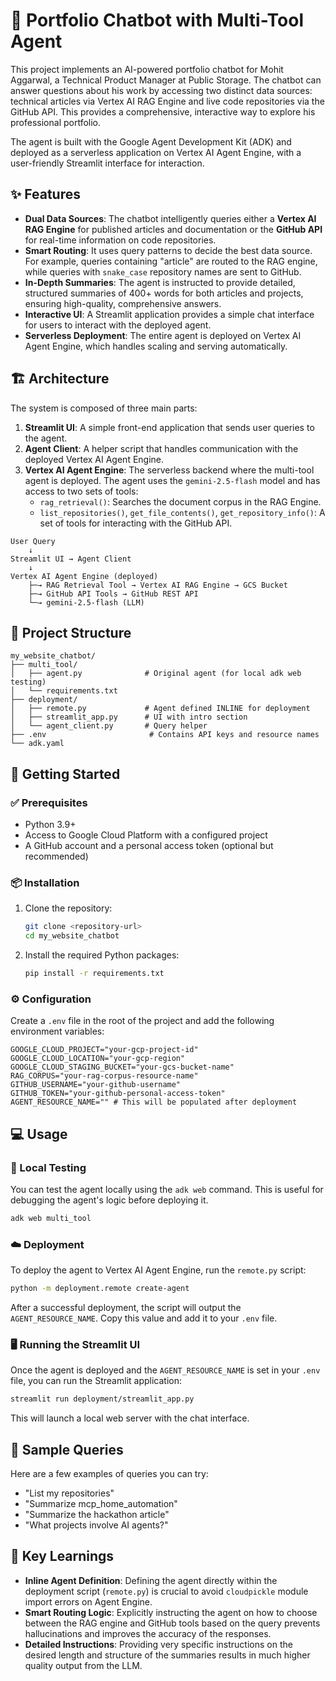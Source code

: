 # 🤖 Portfolio Chatbot with Multi-Tool Agent

This project implements an AI-powered portfolio chatbot for Mohit Aggarwal, a Technical Product Manager at Public Storage. The chatbot can answer questions about his work by accessing two distinct data sources: technical articles via Vertex AI RAG Engine and live code repositories via the GitHub API. This provides a comprehensive, interactive way to explore his professional portfolio.

The agent is built with the Google Agent Development Kit (ADK) and deployed as a serverless application on Vertex AI Agent Engine, with a user-friendly Streamlit interface for interaction.

## ✨ Features

*   **Dual Data Sources**: The chatbot intelligently queries either a **Vertex AI RAG Engine** for published articles and documentation or the **GitHub API** for real-time information on code repositories.
*   **Smart Routing**: It uses query patterns to decide the best data source. For example, queries containing "article" are routed to the RAG engine, while queries with `snake_case` repository names are sent to GitHub.
*   **In-Depth Summaries**: The agent is instructed to provide detailed, structured summaries of 400+ words for both articles and projects, ensuring high-quality, comprehensive answers.
*   **Interactive UI**: A Streamlit application provides a simple chat interface for users to interact with the deployed agent.
*   **Serverless Deployment**: The entire agent is deployed on Vertex AI Agent Engine, which handles scaling and serving automatically.

## 🏗️ Architecture

The system is composed of three main parts:
1.  **Streamlit UI**: A simple front-end application that sends user queries to the agent.
2.  **Agent Client**: A helper script that handles communication with the deployed Vertex AI Agent Engine.
3.  **Vertex AI Agent Engine**: The serverless backend where the multi-tool agent is deployed. The agent uses the `gemini-2.5-flash` model and has access to two sets of tools:
    *   `rag_retrieval()`: Searches the document corpus in the RAG Engine.
    *   `list_repositories()`, `get_file_contents()`, `get_repository_info()`: A set of tools for interacting with the GitHub API.

```
User Query
    ↓
Streamlit UI → Agent Client
    ↓
Vertex AI Agent Engine (deployed)
    ├─→ RAG Retrieval Tool → Vertex AI RAG Engine → GCS Bucket
    ├─→ GitHub API Tools → GitHub REST API
    └─→ gemini-2.5-flash (LLM)
```

## 📁 Project Structure

```
my_website_chatbot/
├── multi_tool/
│   ├── agent.py              # Original agent (for local adk web testing)
│   └── requirements.txt
├── deployment/
│   ├── remote.py             # Agent defined INLINE for deployment
│   ├── streamlit_app.py      # UI with intro section
│   └── agent_client.py       # Query helper
├── .env                       # Contains API keys and resource names
└── adk.yaml
```

## 🚀 Getting Started

### ✅ Prerequisites

*   Python 3.9+
*   Access to Google Cloud Platform with a configured project
*   A GitHub account and a personal access token (optional but recommended)

### 📦 Installation

1.  Clone the repository:
    ```bash
    git clone <repository-url>
    cd my_website_chatbot
    ```

2.  Install the required Python packages:
    ```bash
    pip install -r requirements.txt
    ```

### ⚙️ Configuration

Create a `.env` file in the root of the project and add the following environment variables:

```
GOOGLE_CLOUD_PROJECT="your-gcp-project-id"
GOOGLE_CLOUD_LOCATION="your-gcp-region"
GOOGLE_CLOUD_STAGING_BUCKET="your-gcs-bucket-name"
RAG_CORPUS="your-rag-corpus-resource-name"
GITHUB_USERNAME="your-github-username"
GITHUB_TOKEN="your-github-personal-access-token"
AGENT_RESOURCE_NAME="" # This will be populated after deployment
```

## 💻 Usage

### 🧪 Local Testing

You can test the agent locally using the `adk web` command. This is useful for debugging the agent's logic before deploying it.

```bash
adk web multi_tool
```

### ☁️ Deployment

To deploy the agent to Vertex AI Agent Engine, run the `remote.py` script:

```bash
python -m deployment.remote create-agent
```

After a successful deployment, the script will output the `AGENT_RESOURCE_NAME`. Copy this value and add it to your `.env` file.

### 🖥️ Running the Streamlit UI

Once the agent is deployed and the `AGENT_RESOURCE_NAME` is set in your `.env` file, you can run the Streamlit application:

```bash
streamlit run deployment/streamlit_app.py
```

This will launch a local web server with the chat interface.

## 💬 Sample Queries

Here are a few examples of queries you can try:

*   "List my repositories"
*   "Summarize mcp_home_automation"
*   "Summarize the hackathon article"
*   "What projects involve AI agents?"

## 🧠 Key Learnings

*   **Inline Agent Definition**: Defining the agent directly within the deployment script (`remote.py`) is crucial to avoid `cloudpickle` module import errors on Agent Engine.
*   **Smart Routing Logic**: Explicitly instructing the agent on how to choose between the RAG engine and GitHub tools based on the query prevents hallucinations and improves the accuracy of the responses.
*   **Detailed Instructions**: Providing very specific instructions on the desired length and structure of the summaries results in much higher quality output from the LLM.